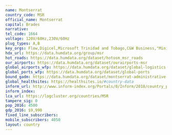 ```yaml
---
name: Montserrat
country_code: MSR
official_name: Montserrat
capital: Brades
narrative:
tel_code: 1664
voltage: 120V/60Hz,230V/60Hz
plug_types: A,B
key_orgs: Flow,Digicel,Microsoft Trinidad and Tobago,C&W Business,"Ministry of Communications, Works, Energy and Labour",MICA
hdx_url: https://data.humdata.org/group/msr
hot_roads: https://data.humdata.org/dataset/hotosm_msr_roads
our_airports: https://data.humdata.org/dataset/ourairports-msr
global_airports_wfp: https://data.humdata.org/dataset/global-logistics
global_ports_wfp: https://data.humdata.org/dataset/global-ports
bound_gadm: https://data.humdata.org/dataset/montserrat-administrative-level-0-nation-and-1-parish-boundaries
global_healthsites: https://healthsites.io/#country-data
inform_url: http://www.inform-index.org/Portals/0/Inform/2018/country_profiles/MSR.pdf
inform_index:
lca_url: https://logcluster.org/countries/MSR
tampere_sig: 0
pop_2016: 4500
gdp_2016: $9,990
fixed_line_subscribers:
mobile_subscribers: 4050
layout: country
---
```

